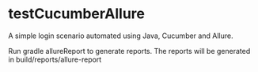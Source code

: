 # testCucumberAllure
A simple login scenario automated using Java, Cucumber and Allure.

Run gradle allureReport to generate reports.
The reports will be generated in build/reports/allure-report
